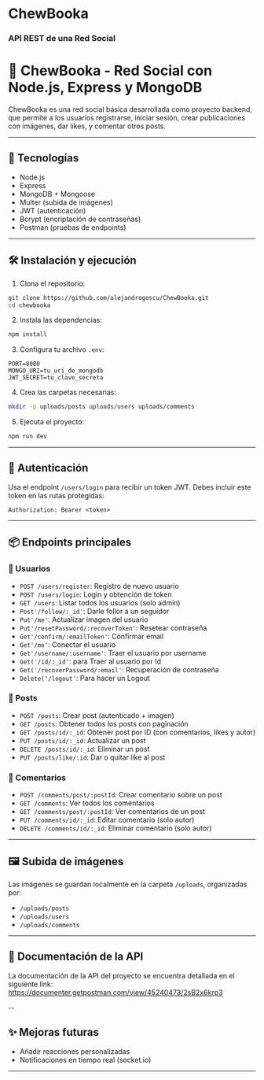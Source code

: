 # ChewBooka

### API REST de una Red Social

# 🧠 ChewBooka - Red Social con Node.js, Express y MongoDB

ChewBooka es una red social básica desarrollada como proyecto backend, que permite a los usuarios registrarse, iniciar sesión, crear publicaciones con imágenes, dar likes, y comentar otros posts.

---

## 🚀 Tecnologías

- Node.js
- Express
- MongoDB + Mongoose
- Multer (subida de imágenes)
- JWT (autenticación)
- Bcrypt (encriptación de contraseñas)
- Postman (pruebas de endpoints)

---

## 🛠️ Instalación y ejecución

1. Clona el repositorio:
```bash
git clone https://github.com/alejandrogoscu/ChewBooka.git
cd chewbooka
```

2. Instala las dependencias:
```bash
npm install
```

3. Configura tu archivo `.env`:
```env
PORT=8080
MONGO_URI=tu_uri_de_mongodb
JWT_SECRET=tu_clave_secreta
```

4. Crea las carpetas necesarias:
```bash
mkdir -p uploads/posts uploads/users uploads/comments
```

5. Ejecuta el proyecto:
```bash
npm run dev
```

---

## 🔐 Autenticación

Usa el endpoint `/users/login` para recibir un token JWT. Debes incluir este token en las rutas protegidas:

```
Authorization: Bearer <token>
```

---

## 📦 Endpoints principales

### 👤 Usuarios

- `POST /users/register`: Registro de nuevo usuario
- `POST /users/login`: Login y obtención de token
- `GET /users`: Listar todos los usuarios (solo admin)
- `Post'/follow/:_id'`: Darle follor a un seguidor
- `Put'/me'`: Actualizar imagen del usuario
- `Put'/resetPassword/:recoverToken'`: Resetear contraseña
- `Get'/confirm/:emailToken'`: Confirmar email
- `Get'/me'`: Conectar el usuario
- `Get'/username/:username'`: Traer el usuario por username
- `Get('/id/:_id'`: para Traer al usuario por Id
- `Get('/recoverPassword/:email'`: Recuperación de contraseña
- `Delete('/logout'`: Para hacer un Logout

### 📝 Posts

- `POST /posts`: Crear post (autenticado + imagen)
- `GET /posts`: Obtener todos los posts con paginación
- `GET /posts/id/:_id`: Obtener post por ID (con comentarios, likes y autor)
- `PUT /posts/id/:_id`: Actualizar un post
- `DELETE /posts/id/:_id`: Eliminar un post
- `PUT /posts/like/:id`: Dar o quitar like al post

### 💬 Comentarios

- `POST /comments/post/:postId`: Crear comentario sobre un post
- `GET /comments`: Ver todos los comentarios
- `GET /comments/post/:postId`: Ver comentarios de un post
- `PUT /comments/id/:_id`: Editar comentario (solo autor)
- `DELETE /comments/id/:_id`: Eliminar comentario (solo autor)

---

## 🖼️ Subida de imágenes

Las imágenes se guardan localmente en la carpeta `/uploads`, organizadas por:

- `/uploads/posts`
- `/uploads/users`
- `/uploads/comments`

---

## 📝 Documentación de la API

La documentación de la API del proyecto se encuentra detallada en el siguiente link:
https://documenter.getpostman.com/view/45240473/2sB2x6krp3

--

## ✨ Mejoras futuras

- Añadir reacciones personalizadas
- Notificaciones en tiempo real (socket.io)

---
